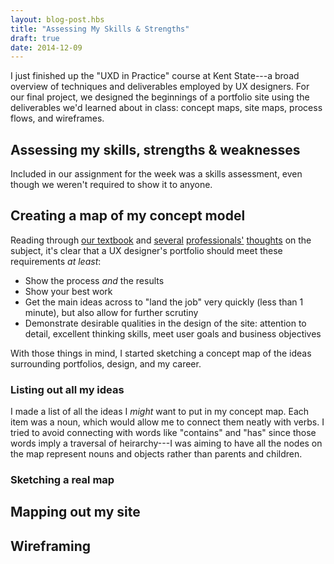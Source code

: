 ```yaml
---
layout: blog-post.hbs
title: "Assessing My Skills & Strengths"
draft: true
date: 2014-12-09
---
```


I just finished up the "UXD in Practice" course at Kent State---a broad overview of techniques and deliverables employed by UX designers. For our final project, we designed the beginnings of a portfolio site using the deliverables we'd learned about in class: concept maps, site maps, process flows, and wireframes.

## Assessing my skills, strengths & weaknesses

Included in our assignment for the week was a skills assessment, even though we weren't required to show it to anyone.

## Creating a map of my concept model

Reading through [our textbook](portfolio-book) and [several](lynn-teo) [professionals'](david-travis) [thoughts](quora-portfolios) on the subject, it's clear that a UX designer's portfolio should meet these requirements *at least*:

- Show the process *and* the results
- Show your best work
- Get the main ideas across to "land the job" very quickly (less than 1 minute), but also allow for further scrutiny
- Demonstrate desirable qualities in the design of the site: attention to detail, excellent thinking skills, meet user goals and business objectives

With those things in mind, I started sketching a concept map of the ideas surrounding portfolios, design, and my career.

### Listing out all my ideas

I made a list of all the ideas I *might* want to put in my concept map. Each item was a noun, which would allow me to connect them neatly with verbs. <!-- Designers - have -> portfolios. --> I tried to avoid connecting with words like "contains" and "has" since those words imply a traversal of heirarchy---I was aiming to have all the nodes on the map represent nouns and objects rather than parents and children.

<!-- Image: Concept Map 1 - List -->

### Sketching a real map

## Mapping out my site

## Wireframing

[portfolio-book]: (http://www.amazon.com/Designing-Digital-Portfolio-Voices-Matter/dp/0321637518/ref=sr_1_1?ie=UTF8&qid=1418160979&sr=8-1&keywords=designing+a+digital+portfolio)
[lynn-teo]: (http://www.slideshare.net/lynnteo/portfolios-matter)
[david-travis]: (http://www.userfocus.co.uk/articles/wow-me-with-your-ux-portfolio.html)
[quora-portfolios]: (http://www.quora.com/What-aspects-make-the-best-UX-Design-portfolios)